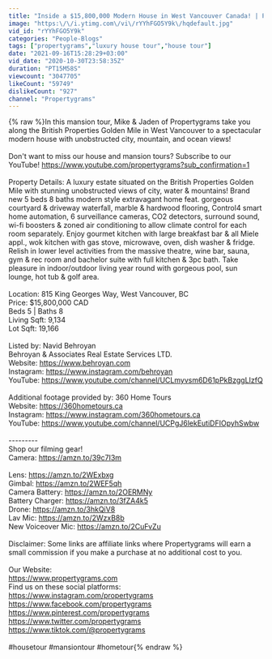 ```yaml
---
title: "Inside a $15,800,000 Modern House in West Vancouver Canada! | Propertygrams Mansion Tour"
image: "https:\/\/i.ytimg.com\/vi\/rYYhFGO5Y9k\/hqdefault.jpg"
vid_id: "rYYhFGO5Y9k"
categories: "People-Blogs"
tags: ["propertygrams","luxury house tour","house tour"]
date: "2021-09-16T15:28:29+03:00"
vid_date: "2020-10-30T23:58:35Z"
duration: "PT15M58S"
viewcount: "3047705"
likeCount: "59749"
dislikeCount: "927"
channel: "Propertygrams"
---
```

{% raw %}In this mansion tour, Mike &amp; Jaden of Propertygrams take you along the British Properties Golden Mile in West Vancouver to a spectacular modern house with unobstructed city, mountain, and ocean views!<br /><br />Don't want to miss our house and mansion tours? Subscribe to our YouTube! <a rel="nofollow" target="blank" href="https://www.youtube.com/propertygrams?sub_confirmation=1">https://www.youtube.com/propertygrams?sub_confirmation=1</a><br /><br />Property Details: A luxury estate situated on the British Properties Golden Mile with stunning unobstructed views of city, water &amp; mountains! Brand new 5 beds 8 baths modern style extravagant home feat. gorgeous courtyard &amp; driveway waterfall, marble &amp; hardwood flooring, Control4 smart home automation, 6 surveillance cameras, CO2 detectors, surround sound, wi-fi boosters &amp; zoned air conditioning to allow climate control for each room separately. Enjoy gourmet kitchen with large breakfast bar &amp; all Miele appl., wok kitchen with gas stove, microwave, oven, dish washer &amp; fridge. Relish in lower level activities from the massive theatre, wine bar, sauna, gym &amp; rec room and bachelor suite with full kitchen &amp; 3pc bath. Take pleasure in indoor/outdoor living year round with gorgeous pool, sun lounge, hot tub &amp; golf area.<br /><br />Location: 815 King Georges Way, West Vancouver, BC<br />Price: $15,800,000 CAD<br />Beds 5 | Baths 8<br />Living Sqft: 9,134<br />Lot Sqft: 19,166<br /><br />Listed by: Navid Behroyan<br />Behroyan &amp; Associates Real Estate Services LTD.<br />Website: <a rel="nofollow" target="blank" href="https://www.behroyan.com">https://www.behroyan.com</a><br />Instagram: <a rel="nofollow" target="blank" href="https://www.instagram.com/behroyan">https://www.instagram.com/behroyan</a><br />YouTube: <a rel="nofollow" target="blank" href="https://www.youtube.com/channel/UCLmyvsm6D61pPkBzggLIzfQ">https://www.youtube.com/channel/UCLmyvsm6D61pPkBzggLIzfQ</a><br /><br />Additional footage provided by: 360 Home Tours<br />Website: <a rel="nofollow" target="blank" href="https://360hometours.ca">https://360hometours.ca</a><br />Instagram: <a rel="nofollow" target="blank" href="https://www.instagram.com/360hometours.ca">https://www.instagram.com/360hometours.ca</a><br />YouTube: <a rel="nofollow" target="blank" href="https://www.youtube.com/channel/UCPgJ6lekEutiDFIOpyhSwbw">https://www.youtube.com/channel/UCPgJ6lekEutiDFIOpyhSwbw</a><br /><br />---------<br />Shop our filming gear!<br />Camera: <a rel="nofollow" target="blank" href="https://amzn.to/39c7I3m">https://amzn.to/39c7I3m</a><br /><br />Lens: <a rel="nofollow" target="blank" href="https://amzn.to/2WExbxg">https://amzn.to/2WExbxg</a><br />Gimbal: <a rel="nofollow" target="blank" href="https://amzn.to/2WEF5qh">https://amzn.to/2WEF5qh</a><br />Camera Battery: <a rel="nofollow" target="blank" href="https://amzn.to/2OERMNy">https://amzn.to/2OERMNy</a><br />Battery Charger: <a rel="nofollow" target="blank" href="https://amzn.to/3fZA4k5">https://amzn.to/3fZA4k5</a><br />Drone: <a rel="nofollow" target="blank" href="https://amzn.to/3hkQiV8">https://amzn.to/3hkQiV8</a><br />Lav Mic: <a rel="nofollow" target="blank" href="https://amzn.to/2WzxB8b">https://amzn.to/2WzxB8b</a><br />New Voiceover Mic: <a rel="nofollow" target="blank" href="https://amzn.to/2CuFvZu">https://amzn.to/2CuFvZu</a><br /><br />Disclaimer: Some links are affiliate links where Propertygrams will earn a small commission if you make a purchase at no additional cost to you.<br /><br />Our Website:<br /><a rel="nofollow" target="blank" href="https://www.propertygrams.com">https://www.propertygrams.com</a> <br />Find us on these social platforms:<br /><a rel="nofollow" target="blank" href="https://www.instagram.com/propertygrams">https://www.instagram.com/propertygrams</a> <br /><a rel="nofollow" target="blank" href="https://www.facebook.com/propertygrams">https://www.facebook.com/propertygrams</a><br /><a rel="nofollow" target="blank" href="https://www.pinterest.com/propertygrams">https://www.pinterest.com/propertygrams</a><br /><a rel="nofollow" target="blank" href="https://www.twitter.com/propertygrams">https://www.twitter.com/propertygrams</a><br /><a rel="nofollow" target="blank" href="https://www.tiktok.com/@propertygrams">https://www.tiktok.com/@propertygrams</a><br /><br />#housetour #mansiontour #hometour{% endraw %}
